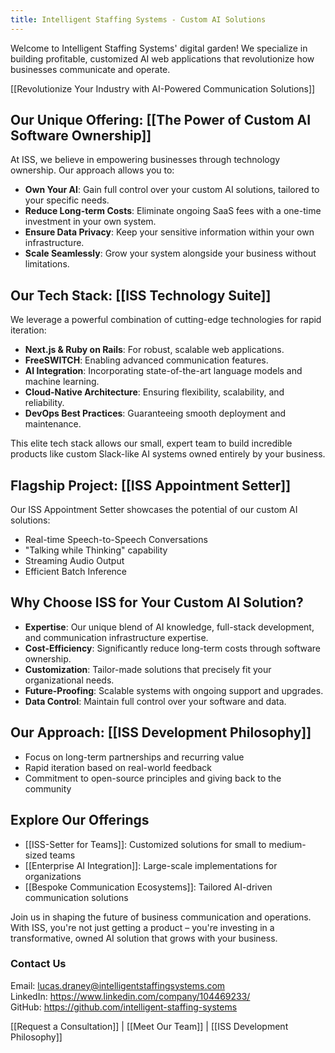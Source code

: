 ```yaml
---
title: Intelligent Staffing Systems - Custom AI Solutions
---
```


Welcome to Intelligent Staffing Systems' digital garden! 
We specialize in building profitable, customized AI web applications that revolutionize how businesses communicate and operate.  

[[Revolutionize Your Industry with AI-Powered Communication Solutions]]

## Our Unique Offering: [[The Power of Custom AI Software Ownership]]
At ISS, we believe in empowering businesses through technology ownership. Our approach allows you to:

- **Own Your AI**: Gain full control over your custom AI solutions, tailored to your specific needs.
- **Reduce Long-term Costs**: Eliminate ongoing SaaS fees with a one-time investment in your own system.
- **Ensure Data Privacy**: Keep your sensitive information within your own infrastructure.
- **Scale Seamlessly**: Grow your system alongside your business without limitations.

## Our Tech Stack: [[ISS Technology Suite]]
We leverage a powerful combination of cutting-edge technologies for rapid iteration:

- **Next.js & Ruby on Rails**: For robust, scalable web applications.
- **FreeSWITCH**: Enabling advanced communication features.
- **AI Integration**: Incorporating state-of-the-art language models and machine learning.
- **Cloud-Native Architecture**: Ensuring flexibility, scalability, and reliability.
- **DevOps Best Practices**: Guaranteeing smooth deployment and maintenance.

This elite tech stack allows our small, expert team to build incredible products like custom Slack-like AI systems owned entirely by your business.


## Flagship Project: [[ISS Appointment Setter]]
Our ISS Appointment Setter showcases the potential of our custom AI solutions:

- Real-time Speech-to-Speech Conversations
- "Talking while Thinking" capability
- Streaming Audio Output
- Efficient Batch Inference

## Why Choose ISS for Your Custom AI Solution?
- **Expertise**: Our unique blend of AI knowledge, full-stack development, and communication infrastructure expertise.
- **Cost-Efficiency**: Significantly reduce long-term costs through software ownership.
- **Customization**: Tailor-made solutions that precisely fit your organizational needs.
- **Future-Proofing**: Scalable systems with ongoing support and upgrades.
- **Data Control**: Maintain full control over your software and data.

## Our Approach: [[ISS Development Philosophy]]
- Focus on long-term partnerships and recurring value
- Rapid iteration based on real-world feedback
- Commitment to open-source principles and giving back to the community

## Explore Our Offerings
- [[ISS-Setter for Teams]]: Customized solutions for small to medium-sized teams
- [[Enterprise AI Integration]]: Large-scale implementations for organizations
- [[Bespoke Communication Ecosystems]]: Tailored AI-driven communication solutions

Join us in shaping the future of business communication and operations. With ISS, you're not just getting a product – you're investing in a transformative, owned AI solution that grows with your business.

### Contact Us
Email: lucas.draney@intelligentstaffingsystems.com  
LinkedIn: https://www.linkedin.com/company/104469233/  
GitHub: https://github.com/intelligent-staffing-systems  

[[Request a Consultation]] | [[Meet Our Team]] | [[ISS Development Philosophy]]
